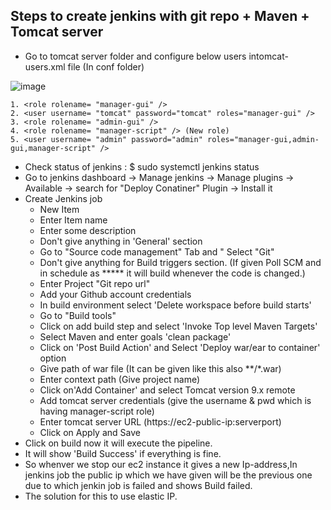 ## Steps to create jenkins with git repo + Maven + Tomcat server

- Go to tomcat server folder and configure below users intomcat-users.xml file (In conf folder)

![image](https://github.com/Abhinavcode13/DevOpsDrift-Daily/assets/126642111/84c12e92-0a4f-410b-b6d2-1bdb31e92203)

```
1. <role rolename= "manager-gui" />
2. <user username= "tomcat" password="tomcat" roles="manager-gui" />
3. <role rolename= "admin-gui" />
4. <role rolename= "manager-script" /> (New role)
5. <user username= "admin" password="admin" roles="manager-gui,admin-gui,manager-script" />
```
- Check status of jenkins : $ sudo systemctl jenkins status
- Go to jenkins dashboard -> Manage jenkins -> Manage plugins -> Available -> search for "Deploy Conatiner" Plugin -> Install it
- Create Jenkins job
  - New Item
  - Enter Item name
  - Enter some description
  - Don't give anything in 'General' section
  - Go to "Source code management" Tab and " Select "Git"
  - Don't give anything for Build triggers section. (If given Poll SCM and in schedule as ***** it will build whenever the code is changed.)
  - Enter Project "Git repo url"
  - Add your Github account credentials
  - In build environment select 'Delete workspace before build starts'
  - Go to "Build tools"
  - Click on add build step and select 'Invoke Top level Maven Targets'
  - Select Maven and enter goals 'clean package'
  - Click on 'Post Build Action' and Select 'Deploy war/ear to container' option
  - Give path of war file (It can be given like this also **/*.war)
  - Enter context path (Give project name)
  - Click on'Add Container' and select Tomcat version 9.x remote
  - Add tomcat server credentials (give the username & pwd which is having manager-script role)
  - Enter tomcat server URL (https://ec2-public-ip:serverport)
  - Click on Apply and Save
- Click on build now it will execute the pipeline.
- It will show 'Build Success' if everything is fine.
- So whenver we stop our ec2 instance it gives a new Ip-address,In jenkins job the public ip which we have given will be the previous one due to which jenkin job is failed and shows Build failed.
- The solution for this to use elastic IP.
